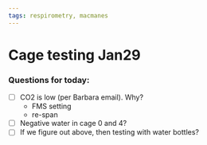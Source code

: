 ```yaml
---
tags: respirometry, macmanes
---
```


# Cage testing Jan29

### Questions for today:

- [ ] CO2 is low (per Barbara email). Why?
    - FMS setting
    - re-span 
- [ ] Negative water in cage 0 and 4?
- [ ] If we figure out above, then testing with water bottles?